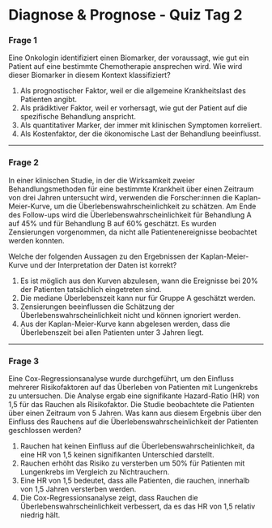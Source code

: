 # Diagnose & Prognose - Quiz Tag 2

### Frage 1 

Eine Onkologin identifiziert einen Biomarker, der voraussagt, wie gut ein Patient auf eine bestimmte Chemotherapie ansprechen wird. Wie wird dieser Biomarker in diesem Kontext klassifiziert?<br> 
  
1)  Als prognostischer Faktor, weil er die allgemeine Krankheitslast des Patienten angibt.<br>  
2)  Als prädiktiver Faktor, weil er vorhersagt, wie gut der Patient auf die spezifische Behandlung anspricht.<br>  
3)  Als quantitativer Marker, der immer mit klinischen Symptomen korreliert.<br>  
4)  Als Kostenfaktor, der die ökonomische Last der Behandlung beeinflusst. <br>  


---

### Frage 2  
In einer klinischen Studie, in der die Wirksamkeit zweier Behandlungsmethoden für eine bestimmte Krankheit über einen Zeitraum von drei Jahren untersucht wird, verwenden die Forscher:innen die Kaplan-Meier-Kurve, um die Überlebenswahrscheinlichkeit zu schätzen. Am Ende des Follow-ups wird die Überlebenswahrscheinlichkeit für Behandlung A auf 45% und für Behandlung B auf 60% geschätzt. Es wurden Zensierungen vorgenommen, da nicht alle Patientenereignisse beobachtet werden konnten.

Welche der folgenden Aussagen zu den Ergebnissen der Kaplan-Meier-Kurve und der Interpretation der Daten ist korrekt?
  
1) Es ist möglich aus den Kurven abzulesen, wann die Ereignisse bei 20% der Patienten tatsächlich eingetreten sind.<br>  
2) Die mediane Überlebenszeit kann nur für Gruppe A geschätzt werden.<br>  
3) Zensierungen beeinflussen die Schätzung der Überlebenswahrscheinlichkeit nicht und können ignoriert werden.<br>  
4) Aus der Kaplan-Meier-Kurve kann abgelesen werden, dass die Überlebenszeit bei allen Patienten unter 3 Jahren liegt.<br>  

---

### Frage 3  
Eine Cox-Regressionsanalyse wurde durchgeführt, um den Einfluss mehrerer Risikofaktoren auf das Überleben von Patienten mit Lungenkrebs zu untersuchen. Die Analyse ergab eine signifikante Hazard-Ratio (HR) von 1,5 für das Rauchen als Risikofaktor. Die Studie beobachtete die Patienten über einen Zeitraum von 5 Jahren. Was kann aus diesem Ergebnis über den Einfluss des Rauchens auf die Überlebenswahrscheinlichkeit der Patienten geschlossen werden?  
  
1) Rauchen hat keinen Einfluss auf die Überlebenswahrscheinlichkeit, da eine HR von 1,5 keinen signifikanten Unterschied darstellt.<br>  
2) Rauchen erhöht das Risiko zu versterben um 50% für Patienten mit Lungenkrebs im Vergleich zu Nichtrauchern.<br>  
3) Eine HR von 1,5 bedeutet, dass alle Patienten, die rauchen, innerhalb von 1,5 Jahren versterben werden.<br>  
4) Die Cox-Regressionsanalyse zeigt, dass Rauchen die Überlebenswahrscheinlichkeit verbessert, da es das HR von 1,5 relativ niedrig hält.<br>  


